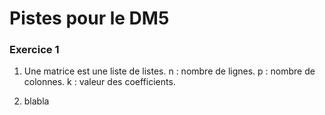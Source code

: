 # Pistes pour le DM5

### Exercice 1

1. Une matrice est une liste de listes.
n : nombre de lignes.
p : nombre de colonnes.
k : valeur des coefficients.

2. blabla